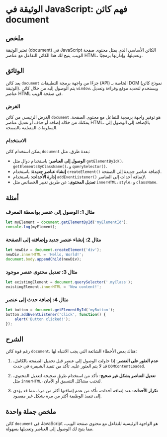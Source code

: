 <!--
Meta Description: # الوثيقة في JavaScript: فهم كائن document ## ملخص تعتبر الوثيقة (document) في JavaScript الكائن الأساسي الذي يمثل محتوى صفحة الويب. يتيح لك هذا الكائ...
Meta Keywords: document, إلى, كائن, javascript, الوصول
-->

# الوثيقة في JavaScript: فهم كائن document 

## ملخص
تعتبر الوثيقة (document) في JavaScript الكائن الأساسي الذي يمثل محتوى صفحة الويب. يتيح لك هذا الكائن التفاعل مع عناصر HTML، وتعديلها، وإدارتها برمجيًا.

## الوثائق
يعد كائن `document` جزءًا من واجهة برمجة التطبيقات (API) الخاصة بـ DOM (نموذج كائن الوثيقة). يتم الوصول إليه من خلال كائن `window`، ويستخدم لتحديد موقع وقراءة وتعديل عناصر HTML في صفحة الويب. 

### الغرض
الغرض الرئيسي من كائن `document` هو توفير واجهة برمجية للتفاعل مع محتوى الصفحة. يمكنك من خلاله إضافة أو حذف أو تعديل عناصر HTML، بالإضافة إلى الوصول إلى المعلومات المتعلقة بالصفحة.

### الاستخدام
يمكن استخدام كائن `document` بعدة طرق، مثل:

- **الوصول إلى العناصر**: باستخدام دوال مثل `getElementById()`، `getElementsByClassName()`، و `querySelector()`.
- **إنشاء عناصر جديدة**: باستخدام `createElement()` لإضافة عناصر جديدة إلى الصفحة.
- **إدارة الأحداث**: باستخدام `addEventListener()` لإضافة أحداث إلى العناصر.
- **تعديل المحتوى**: عن طريق تغيير الخصائص مثل `innerHTML`، `style`، و `className`.

## أمثلة
### مثال 1: الوصول إلى عنصر بواسطة المعرف
```javascript
let myElement = document.getElementById('myElementId');
console.log(myElement);
```

### مثال 2: إنشاء عنصر جديد وإضافته إلى الصفحة
```javascript
let newDiv = document.createElement('div');
newDiv.innerHTML = 'Hello, World!';
document.body.appendChild(newDiv);
```

### مثال 3: تعديل محتوى عنصر موجود
```javascript
let existingElement = document.querySelector('.myClass');
existingElement.innerHTML = 'New content!';
```

### مثال 4: إضافة حدث إلى عنصر
```javascript
let button = document.getElementById('myButton');
button.addEventListener('click', function() {
    alert('Button clicked!');
});
```

## الشرح
رغم قوة كائن `document`، هناك بعض الأخطاء الشائعة التي يجب الانتباه لها:

1. **عدم العثور على العنصر**: إذا حاولت الوصول إلى عنصر قبل تحميل الصفحة بالكامل، قد لا يتم العثور عليه. تأكد من تنفيذ الشيفرة في حدث `DOMContentLoaded`.
   
2. **تعديل العناصر بشكل غير صحيح**: تأكد من استخدام طرق صحيحة لتعديل المحتوى، مثل `innerHTML`، لتجنب مشاكل التنسيق أو الأمان.

3. **تكرار الأحداث**: عند إضافة أحداث، تأكد من عدم إضافتها أكثر من مرة، مما قد يؤدي إلى تنفيذ الوظيفة أكثر من مرة بشكل غير مقصود.

## ملخص جملة واحدة
كائن `document` في JavaScript هو الواجهة الرئيسية للتفاعل مع محتوى صفحة الويب، مما يتيح لك الوصول إلى العناصر وتعديلها بسهولة.